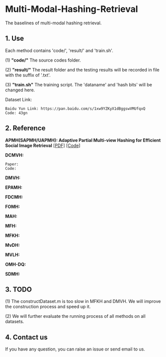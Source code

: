 # Multi-Modal-Hashing-Retrieval
The baselines of multi-modal hashing retrieval.

## 1. Use

Each method contains 'code/', 'result/' and 'train.sh'.

(1) **"code/"** The source codes folder.

(2) **"result/"** The result folder and the testing results will be recorded in file with the suffix of '.txt'.

(3) **"train.sh"** The training script. The 'dataname' and 'hash bits' will be changed here.

Dataset Link:

    Baidu Yun Link: https://pan.baidu.com/s/1xw9YZKyX1dBggswVMUfqxQ 
    Code: 43gn
    
## 2. Reference

**APMH(SAPMH/UAPMH): Adaptive Partial Multi-view Hashing for Efficient Social Image Retrieval**  [[PDF]](https://ieeexplore.ieee.org/document/9257004) [[Code]](https://github.com/ChaoqunZheng/APMH)

**DCMVH:**

    Paper: 
    Code: 

**DMVH:**

**EPAMH:**

**FDCMH:**

**FOMH:**

**MAH:**

**MFH:**

**MFKH:**

**MvDH:**

**MVLH:**

**OMH-DQ:**

**SDMH:**

## 3. TODO

(1) The constructDataset.m is too slow in MFKH and DMVH. We will improve the construction process and speed up it.

(2) We will further evaluate the running process of all methods on all datasets.

## 4. Contact us

If you have any question, you can raise an issue or send email to us.
